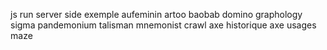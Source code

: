 js run server side exemple aufeminin
artoo baobab domino graphology sigma pandemonium talisman mnemonist
crawl
axe historique
axe usages
maze
